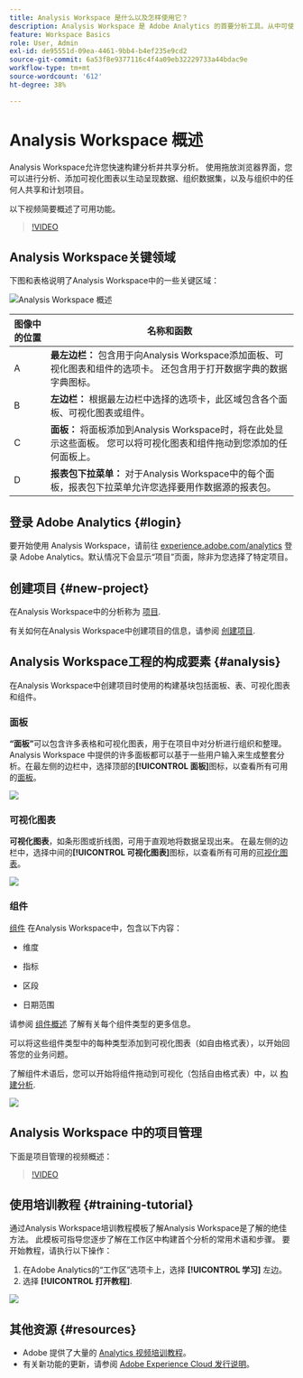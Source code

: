 ```yaml
---
title: Analysis Workspace 是什么以及怎样使用它？
description: Analysis Workspace 是 Adobe Analytics 的首要分析工具。从中可使用面板、表格、可视化和其他组件使数据形象化、策划数据集、共享和安排项目等功能。
feature: Workspace Basics
role: User, Admin
exl-id: de95551d-09ea-4461-9bb4-b4ef235e9cd2
source-git-commit: 6a53f8e9377116c4f4a09eb32229733a44bdac9e
workflow-type: tm+mt
source-wordcount: '612'
ht-degree: 38%

---
```


# Analysis Workspace 概述

Analysis Workspace允许您快速构建分析并共享分析。 使用拖放浏览器界面，您可以进行分析、添加可视化图表以生动呈现数据、组织数据集，以及与组织中的任何人共享和计划项目。

以下视频简要概述了可用功能。

>[!VIDEO](https://video.tv.adobe.com/v/26266/?quality=12)

## Analysis Workspace关键领域

下图和表格说明了Analysis Workspace中的一些关键区域：

![Analysis Workspace 概述](assets/analysis-workspace-overvew.png)

| 图像中的位置 | 名称和函数 |
|---------|----------|
| A | **最左边栏：** 包含用于向Analysis Workspace添加面板、可视化图表和组件的选项卡。 还包含用于打开数据字典的数据字典图标。 |
| B | **左边栏：** 根据最左边栏中选择的选项卡，此区域包含各个面板、可视化图表或组件。 |
| C | **面板：** 将面板添加到Analysis Workspace时，将在此处显示这些面板。 您可以将可视化图表和组件拖动到您添加的任何面板上。 |
| D | **报表包下拉菜单：** 对于Analysis Workspace中的每个面板，报表包下拉菜单允许您选择要用作数据源的报表包。 |

## 登录 Adobe Analytics {#login}

要开始使用 Analysis Workspace，请前往 [experience.adobe.com/analytics](https://experience.adobe.com/analytics) 登录 Adobe Analytics。默认情况下会显示“项目”页面，除非为您选择了特定项目。

## 创建项目 {#new-project}

在Analysis Workspace中的分析称为 [项目](/help/analyze/analysis-workspace/build-workspace-project/freeform-overview.md).

有关如何在Analysis Workspace中创建项目的信息，请参阅 [创建项目](/help/analyze/analysis-workspace/build-workspace-project/create-projects.md).

## Analysis Workspace工程的构成要素 {#analysis}

在Analysis Workspace中创建项目时使用的构建基块包括面板、表、可视化图表和组件。

### 面板

**“面板”**&#x200B;可以包含许多表格和可视化图表，用于在项目中对分析进行组织和整理。Analysis Workspace 中提供的许多面板都可以基于一些用户输入来生成整套分析。在最左侧的边栏中，选择顶部的&#x200B;**[!UICONTROL 面板]**&#x200B;图标，以查看所有可用的[面板](https://experienceleague.adobe.com/docs/analytics/analyze/analysis-workspace/panels/panels.html?lang=zh-Hans)。

![](assets/build-panels.png)

### 可视化图表

**可视化图表**，如条形图或折线图，可用于直观地将数据呈现出来。 在最左侧的边栏中，选择中间的&#x200B;**[!UICONTROL 可视化图表]**&#x200B;图标，以查看所有可用的[可视化图表](https://experienceleague.adobe.com/docs/analytics/analyze/analysis-workspace/visualizations/freeform-analysis-visualizations.html?lang=zh-Hans)。

![](assets/build-visualizations.png)

### 组件

[组件](/help/analyze/analysis-workspace/components/analysis-workspace-components.md) 在Analysis Workspace中，包含以下内容：

* 维度

* 指标

* 区段

* 日期范围

请参阅 [组件概述](/help/analyze/analysis-workspace/components/analysis-workspace-components.md) 了解有关每个组件类型的更多信息。

可以将这些组件类型中的每种类型添加到可视化图表（如自由格式表），以开始回答您的业务问题。

了解组件术语后，您可以开始将组件拖动到可视化（包括自由格式表）中，以 [构建分析](https://experienceleague.adobe.com/docs/analytics/analyze/analysis-workspace/build-workspace-project/t-freeform-project.html?lang=zh-Hans).

![](assets/build-components.png)

<!--

## The Data Dictionary



## Save and share Analysis Workspace projects

-->

## Analysis Workspace 中的项目管理

下面是项目管理的视频概述：

>[!VIDEO](https://video.tv.adobe.com/v/24035/?quality=12)

## 使用培训教程 {#training-tutorial}

通过Analysis Workspace培训教程模板了解Analysis Workspace是了解的绝佳方法。 此模板可指导您逐步了解在工作区中构建首个分析的常用术语和步骤。 要开始教程，请执行以下操作：

1. 在Adobe Analytics的“工作区”选项卡上，选择 **[!UICONTROL 学习]** 左边。
1. 选择 **[!UICONTROL 打开教程]**.

![](assets/training-tutorial.png)

## 其他资源 {#resources}

* Adobe 提供了大量的 [Analytics 视频培训教程](https://experienceleague.adobe.com/docs/analytics-learn/tutorials/overview.html?lang=zh-Hans)。
* 有关新功能的更新，请参阅 [Adobe Experience Cloud 发行说明](https://experienceleague.adobe.com/docs/release-notes/experience-cloud/current.html#analytics)。

